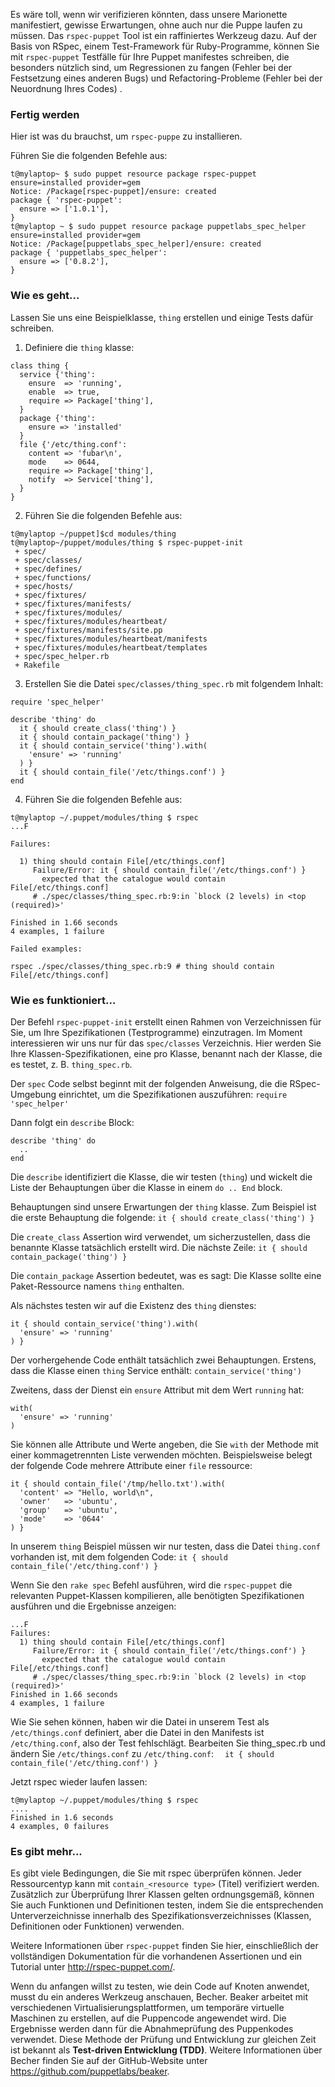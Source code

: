 Es wäre toll, wenn wir verifizieren könnten, dass unsere Marionette manifestiert, gewisse Erwartungen, ohne auch nur die Puppe laufen zu müssen. Das `rspec-puppet` Tool ist ein raffiniertes Werkzeug dazu. Auf der Basis von RSpec, einem Test-Framework für Ruby-Programme, können Sie mit `rspec-puppet` Testfälle für Ihre Puppet manifestes schreiben, die besonders nützlich sind, um Regressionen zu fangen (Fehler bei der Festsetzung eines anderen Bugs) und Refactoring-Probleme (Fehler bei der Neuordnung Ihres Codes) .

### Fertig werden

Hier ist was du brauchst, um `rspec-puppe` zu installieren.

Führen Sie die folgenden Befehle aus:
```
t@mylaptop~ $ sudo puppet resource package rspec-puppet ensure=installed provider=gem
Notice: /Package[rspec-puppet]/ensure: created
package { 'rspec-puppet':
  ensure => ['1.0.1'],
}
t@mylaptop ~ $ sudo puppet resource package puppetlabs_spec_helper ensure=installed provider=gem
Notice: /Package[puppetlabs_spec_helper]/ensure: created
package { 'puppetlabs_spec_helper':
  ensure => ['0.8.2'],
}
```

### Wie es geht...

Lassen Sie uns eine Beispielklasse, `thing` erstellen und einige Tests dafür schreiben.

1. Definiere die `thing` klasse:
```
class thing {
  service {'thing':
    ensure  => 'running',
    enable  => true,
    require => Package['thing'],
  }
  package {'thing':
    ensure => 'installed'
  }
  file {'/etc/thing.conf':
    content => 'fubar\n',
    mode    => 0644,
    require => Package['thing'],
    notify  => Service['thing'],
  }
}
```

2. Führen Sie die folgenden Befehle aus:
```
t@mylaptop ~/puppet]$cd modules/thing
t@mylaptop~/puppet/modules/thing $ rspec-puppet-init
 + spec/
 + spec/classes/
 + spec/defines/
 + spec/functions/
 + spec/hosts/
 + spec/fixtures/
 + spec/fixtures/manifests/
 + spec/fixtures/modules/
 + spec/fixtures/modules/heartbeat/
 + spec/fixtures/manifests/site.pp
 + spec/fixtures/modules/heartbeat/manifests
 + spec/fixtures/modules/heartbeat/templates
 + spec/spec_helper.rb
 + Rakefile
```

3. Erstellen Sie die Datei `spec/classes/thing_spec.rb` mit folgendem Inhalt:
```
require 'spec_helper'

describe 'thing' do
  it { should create_class('thing') }
  it { should contain_package('thing') }
  it { should contain_service('thing').with(
    'ensure' => 'running'
  ) }
  it { should contain_file('/etc/things.conf') }
end
```

4. Führen Sie die folgenden Befehle aus:
```
t@mylaptop ~/.puppet/modules/thing $ rspec
...F

Failures:

  1) thing should contain File[/etc/things.conf]
     Failure/Error: it { should contain_file('/etc/things.conf') }
       expected that the catalogue would contain File[/etc/things.conf]
     # ./spec/classes/thing_spec.rb:9:in `block (2 levels) in <top (required)>'

Finished in 1.66 seconds
4 examples, 1 failure

Failed examples:

rspec ./spec/classes/thing_spec.rb:9 # thing should contain File[/etc/things.conf]
```

### Wie es funktioniert...

Der Befehl `rspec-puppet-init` erstellt einen Rahmen von Verzeichnissen für Sie, um Ihre Spezifikationen (Testprogramme) einzutragen. Im Moment interessieren wir uns nur für das `spec/classes` Verzeichnis. Hier werden Sie Ihre Klassen-Spezifikationen, eine pro Klasse, benannt nach der Klasse, die es testet, z. B. `thing_spec.rb`.

Der `spec` Code selbst beginnt mit der folgenden Anweisung, die die RSpec-Umgebung einrichtet, um die Spezifikationen auszuführen:
`require 'spec_helper'`

Dann folgt ein `describe` Block:
```
describe 'thing' do
  ..
end
```

Die `describe` identifiziert die Klasse, die wir testen (`thing`) und wickelt die Liste der Behauptungen über die Klasse in einem `do .. End` block.

Behauptungen sind unsere Erwartungen der `thing` klasse. Zum Beispiel ist die erste Behauptung die folgende:
`it { should create_class('thing') }`

Die `create_class` Assertion wird verwendet, um sicherzustellen, dass die benannte Klasse tatsächlich erstellt wird. Die nächste Zeile:
`it { should contain_package('thing') }`

Die `contain_package` Assertion bedeutet, was es sagt: Die Klasse sollte eine Paket-Ressource namens `thing` enthalten.

Als nächstes testen wir auf die Existenz des `thing` dienstes:
```
it { should contain_service('thing').with(
  'ensure' => 'running'
) }
```

Der vorhergehende Code enthält tatsächlich zwei Behauptungen. Erstens, dass die Klasse einen `thing` Service enthält:
`contain_service('thing')`

Zweitens, dass der Dienst ein `ensure` Attribut mit dem Wert `running` hat:
```
with(
  'ensure' => 'running'
)
```

Sie können alle Attribute und Werte angeben, die Sie `with` der Methode mit einer kommagetrennten Liste verwenden möchten. Beispielsweise belegt der folgende Code mehrere Attribute einer `file` ressource:

```
it { should contain_file('/tmp/hello.txt').with(
  'content' => "Hello, world\n",
  'owner'   => 'ubuntu',
  'group'   => 'ubuntu',
  'mode'    => '0644'
) }
```

In unserem `thing` Beispiel müssen wir nur testen, dass die Datei `thing.conf` vorhanden ist, mit dem folgenden Code:
`it { should contain_file('/etc/thing.conf') }`

Wenn Sie den `rake spec` Befehl ausführen, wird die `rspec-puppet` die relevanten Puppet-Klassen kompilieren, alle benötigten Spezifikationen ausführen und die Ergebnisse anzeigen:
```
...F
Failures:
  1) thing should contain File[/etc/things.conf]
     Failure/Error: it { should contain_file('/etc/things.conf') }
       expected that the catalogue would contain File[/etc/things.conf]
     # ./spec/classes/thing_spec.rb:9:in `block (2 levels) in <top (required)>'
Finished in 1.66 seconds
4 examples, 1 failure
```

Wie Sie sehen können, haben wir die Datei in unserem Test als `/etc/things.conf` definiert, aber die Datei in den Manifests ist `/etc/thing.conf`, also der Test fehlschlägt. Bearbeiten Sie thing_spec.rb und ändern Sie `/etc/things.conf` zu `/etc/thing.conf`:
`  it { should contain_file('/etc/thing.conf') }`

Jetzt rspec wieder laufen lassen:

```
t@mylaptop ~/.puppet/modules/thing $ rspec
....
Finished in 1.6 seconds
4 examples, 0 failures
```

### Es gibt mehr...

Es gibt viele Bedingungen, die Sie mit rspec überprüfen können. Jeder Ressourcentyp kann mit `contain_<resource type>` (Titel) verifiziert werden. Zusätzlich zur Überprüfung Ihrer Klassen gelten ordnungsgemäß, können Sie auch Funktionen und Definitionen testen, indem Sie die entsprechenden Unterverzeichnisse innerhalb des Spezifikationsverzeichnisses (Klassen, Definitionen oder Funktionen) verwenden.

Weitere Informationen über `rspec-puppet` finden Sie hier, einschließlich der vollständigen Dokumentation für die vorhandenen Assertionen und ein Tutorial unter http://rspec-puppet.com/.

Wenn du anfangen willst zu testen, wie dein Code auf Knoten anwendet, musst du ein anderes Werkzeug anschauen, Becher. Beaker arbeitet mit verschiedenen Virtualisierungsplattformen, um temporäre virtuelle Maschinen zu erstellen, auf die Puppencode angewendet wird. Die Ergebnisse werden dann für die Abnahmeprüfung des Puppenkodes verwendet. Diese Methode der Prüfung und Entwicklung zur gleichen Zeit ist bekannt als **Test-driven Entwicklung (TDD)**. Weitere Informationen über Becher finden Sie auf der GitHub-Website unter https://github.com/puppetlabs/beaker.
